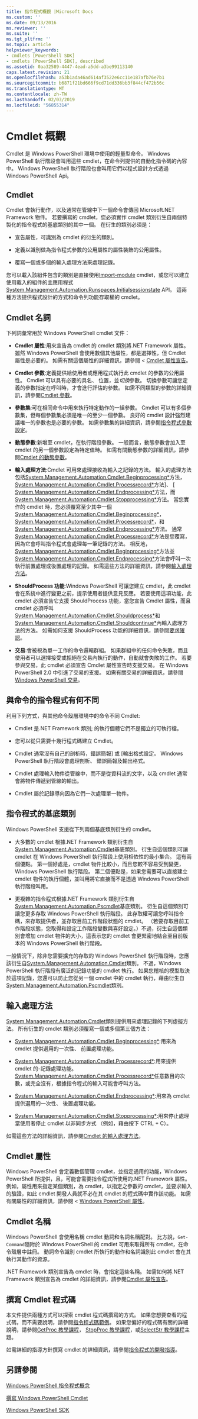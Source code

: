 ```yaml
---
title: 指令程式概觀 |Microsoft Docs
ms.custom: ''
ms.date: 09/13/2016
ms.reviewer: ''
ms.suite: ''
ms.tgt_pltfrm: ''
ms.topic: article
helpviewer_keywords:
- cmdlets [PowerShell SDK]
- cmdlets [PowerShell SDK], described
ms.assetid: 0aa32589-4447-4ead-a5dd-a3be99113140
caps.latest.revision: 21
ms.openlocfilehash: a53b1ada46ad614af3522e6cc11e187afb76e7b1
ms.sourcegitcommit: b6871f21bd666f9cd71dd336bb3f844cf472b56c
ms.translationtype: MT
ms.contentlocale: zh-TW
ms.lasthandoff: 02/03/2019
ms.locfileid: "56855314"
---
```

# <a name="cmdlet-overview"></a>Cmdlet 概觀

Cmdlet 是 Windows PowerShell 環境中使用的輕量型命令。 Windows PowerShell 執行階段會叫用這些 cmdlet，在命令列提供的自動化指令碼的內容中。 Windows PowerShell 執行階段也會叫用它們以程式設計方式透過 Windows PowerShell Api。

## <a name="cmdlets"></a>Cmdlet

Cmdlet 會執行動作，以及通常在管線中下一個命令會傳回 Microsoft.NET Framework 物件。 若要撰寫的 cmdlet，您必須實作 cmdlet 類別衍生自兩個特製化的指令程式的基底類別的其中一個。 在衍生的類別必須是：

- 宣告屬性，可識別為 cmdlet 的衍生的類別。

- 定義以識別做為指令程式參數的公用屬性的屬性裝飾的公用屬性。

- 覆寫一個或多個的輸入處理方法來處理記錄。

您可以載入該組件包含的類別是直接使用[Import-module](/powershell/module/microsoft.powershell.core/import-module) cmdlet，或您可以建立使用載入的組件的主應用程式[System.Management.Automation.Runspaces.Initialsessionstate](/dotnet/api/System.Management.Automation.Runspaces.InitialSessionState) API。 這兩種方法提供程式設計的方式和命令列功能存取權的 cmdlet。

## <a name="cmdlet-terms"></a>Cmdlet 名詞

下列詞彙常用於 Windows PowerShell cmdlet 文件：

- **Cmdlet 屬性**:用來宣告為 cmdlet 的 cmdlet 類別將.NET Framework 屬性。 雖然 Windows PowerShell 會使用數個其他屬性，都是選擇性，但 Cmdlet 屬性是必要的。 如需有關這個屬性的詳細資訊，請參閱 < [Cmdlet 屬性宣告](./cmdlet-attribute-declaration.md)。

- **Cmdlet 參數**:定義提供給使用者或應用程式執行此 cmdlet 的參數的公用屬性。 Cmdlet 可以具有必要的具名、 位置，並*切換*參數。 切換參數可讓您定義的參數指定在呼叫時，才會進行評估的參數。 如需不同類型的參數的詳細資訊，請參閱[Cmdlet 參數](./cmdlet-parameters.md)。

- **參數集**:可在相同命令中用來執行特定動作的一組參數。 Cmdlet 可以有多個參數集，但每個參數集必須是唯一的至少一個參數。 良好的 cmdlet 設計強烈建議唯一的參數也是必要的參數。 如需參數集的詳細資訊，請參閱[指令程式參數設定](./cmdlet-parameter-sets.md)。

- **動態參數**:新增至 cmdlet，在執行階段參數。 一般而言，動態參數會加入至 cmdlet 的另一個參數設定為特定值時。 如需有關動態參數的詳細資訊，請參閱[Cmdlet 的動態參數](./cmdlet-dynamic-parameters.md)。

- **輸入處理方法**:Cmdlet 可用來處理接收為輸入之記錄的方法。 輸入的處理方法包括[System.Management.Automation.Cmdlet.Beginprocessing*](/dotnet/api/System.Management.Automation.Cmdlet.BeginProcessing)方法， [System.Management.Automation.Cmdlet.Processrecord*](/dotnet/api/System.Management.Automation.Cmdlet.ProcessRecord)方法]、 [ [System.Management.Automation.Cmdlet.Endprocessing*](/dotnet/api/System.Management.Automation.Cmdlet.EndProcessing)方法，而[System.Management.Automation.Cmdlet.Stopprocessing*](/dotnet/api/System.Management.Automation.Cmdlet.StopProcessing)方法。 當您實作的 cmdlet 時，您必須覆寫至少其中一個[System.Management.Automation.Cmdlet.Beginprocessing*](/dotnet/api/System.Management.Automation.Cmdlet.BeginProcessing)， [System.Management.Automation.Cmdlet.Processrecord*](/dotnet/api/System.Management.Automation.Cmdlet.ProcessRecord)，和[System.Management.Automation.Cmdlet.Endprocessing*](/dotnet/api/System.Management.Automation.Cmdlet.EndProcessing)方法。 通常[System.Management.Automation.Cmdlet.Processrecord*](/dotnet/api/System.Management.Automation.Cmdlet.ProcessRecord)方法是您覆寫，因為它會呼叫指令程式會處理每一筆記錄的方法。 相反地， [System.Management.Automation.Cmdlet.Beginprocessing*](/dotnet/api/System.Management.Automation.Cmdlet.BeginProcessing)方法並[System.Management.Automation.Cmdlet.Endprocessing*](/dotnet/api/System.Management.Automation.Cmdlet.EndProcessing)方法會呼叫一次執行前置處理或後置處理的記錄。 如需這些方法的詳細資訊，請參閱[輸入處理方法](./cmdlet-input-processing-methods.md)。

- **ShouldProcess 功能**:Windows PowerShell 可讓您建立 cmdlet，此 cmdlet 會在系統中進行變更之前，提示使用者提供意見反應。 若要使用這項功能，此 cmdlet 必須宣告它支援 ShouldProcess 功能，當您宣告 Cmdlet 屬性，而且 cmdlet 必須呼叫[System.Management.Automation.Cmdlet.Shouldprocess*](/dotnet/api/System.Management.Automation.Cmdlet.ShouldProcess)和[System.Management.Automation.Cmdlet.Shouldcontinue*](/dotnet/api/System.Management.Automation.Cmdlet.ShouldContinue)內輸入處理方法的方法。 如需如何支援 ShouldProcess 功能的詳細資訊，請參閱[要求確認](./requesting-confirmation-from-cmdlets.md)。

- **交易**:會被視為單一工作的命令邏輯群組。 如果群組中的任何命令失敗，而且使用者可以選擇接受或拒絕在交易內執行的動作，自動就會失敗的工作。 若要參與交易，此 cmdlet 必須宣告 Cmdlet 屬性宣告時支援交易。 在 Windows PowerShell 2.0 中引進了交易的支援。 如需有關交易的詳細資訊，請參閱[Windows PowerShell 交易](http://msdn.microsoft.com/en-us/74d7bac7-bc53-49f1-a47a-272e8da84710)。

## <a name="how-cmdlets-differ-from-commands"></a>與命令的指令程式有何不同

利用下列方式，與其他命令殼層環境中的命令不同 Cmdlet:

- Cmdlet 是.NET Framework 類別; 的執行個體它們不是獨立的可執行檔。

- 您可以從只需要十幾行程式碼建立 Cmdlet。

- Cmdlet 通常沒有自己的剖析時，錯誤簡報] 或 [輸出格式設定。 Windows PowerShell 執行階段會處理剖析、 錯誤簡報及輸出格式。

- Cmdlet 處理輸入物件從管線中，而不是從資料流的文字，以及 cmdlet 通常會將物件傳遞到管線的輸出。

- Cmdlet 屬於記錄導向因為它們一次處理單一物件。

## <a name="cmdlet-base-classes"></a>指令程式的基底類別

Windows PowerShell 支援從下列兩個基底類別衍生的 cmdlet。

- 大多數的 cmdlet 根據.NET Framework 類別衍生自[System.Management.Automation.Cmdlet](/dotnet/api/System.Management.Automation.Cmdlet)基底類別。 衍生自這個類別可讓 cmdlet 在 Windows PowerShell 執行階段上使用相依性的最小集合。 這有兩個優點。 第一個好處是，cmdlet 物件比較小，而且您較不容易受到變更，Windows PowerShell 執行階段。 第二個優點是，如果您需要可以直接建立 cmdlet 物件的執行個體，並叫用將它直接而不是透過 Windows PowerShell 執行階段叫用。

- 更複雜的指令程式根據.NET Framework 類別衍生自[System.Management.Automation.Pscmdlet](/dotnet/api/System.Management.Automation.PSCmdlet)基底類別。 衍生自這個類別可讓您更多存取 Windows PowerShell 執行階段。 此存取權可讓您呼叫指令碼，來存取提供者，並存取目前工作階段狀態的 cmdlet。 （若要存取目前工作階段狀態，您取得和設定工作階段變數與喜好設定。）不過，衍生自這個類別會增加 cmdlet 物件的大小，這表示您的 cmdlet 會更緊密地結合至目前版本的 Windows PowerShell 執行階段。

一般情況下，除非您需要擴充的存取的 Windows PowerShell 執行階段時，您應該衍生自[System.Management.Automation.Cmdlet](/dotnet/api/System.Management.Automation.Cmdlet)類別。 不過，Windows PowerShell 執行階段有廣泛的記錄功能的 cmdlet 執行。 如果您稽核的模型取決於這項記錄，您還可以防止您從另一個 cmdlet 中的 cmdlet 執行，藉由衍生自[System.Management.Automation.Pscmdlet](/dotnet/api/System.Management.Automation.PSCmdlet)類別。

## <a name="input-processing-methods"></a>輸入處理方法

[System.Management.Automation.Cmdlet](/dotnet/api/System.Management.Automation.Cmdlet)類別提供用來處理記錄的下列虛擬方法。 所有衍生的 cmdlet 類別必須覆寫一個或多個第三個方法：

- [System.Management.Automation.Cmdlet.Beginprocessing*](/dotnet/api/System.Management.Automation.Cmdlet.BeginProcessing):用來為 cmdlet 提供選用的一次性、 前置處理功能。

- [System.Management.Automation.Cmdlet.Processrecord*](/dotnet/api/System.Management.Automation.Cmdlet.ProcessRecord):用來提供 cmdlet 的-記錄處理功能。 [System.Management.Automation.Cmdlet.Processrecord*](/dotnet/api/System.Management.Automation.Cmdlet.ProcessRecord)任意數目的次數，或完全沒有，根據指令程式的輸入可能會呼叫方法。

- [System.Management.Automation.Cmdlet.Endprocessing*](/dotnet/api/System.Management.Automation.Cmdlet.EndProcessing):用來為 cmdlet 提供選用的一次性、 後置處理功能。

- [System.Management.Automation.Cmdlet.Stopprocessing*](/dotnet/api/System.Management.Automation.Cmdlet.StopProcessing):用來停止處理當使用者停止 cmdlet 以非同步方式 （例如，藉由按下 CTRL + C）。

如需這些方法的詳細資訊，請參閱[Cmdlet 的輸入處理方法](./cmdlet-input-processing-methods.md)。

## <a name="cmdlet-attributes"></a>Cmdlet 屬性

Windows PowerShell 會定義數個管理 cmdlet，並指定通用的功能，Windows PowerShell 所提供，且，可能會需要指令程式所使用的.NET Framework 屬性。 例如，屬性用來指定某個類別，為 cmdlet，以指定之參數的 cmdlet，並要求輸入的驗證，如此 cmdlet 開發人員就不必在其 cmdlet 的程式碼中實作該功能。 如需有關屬性的詳細資訊，請參閱 < [Windows PowerShell 屬性](./cmdlet-attributes.md)。

## <a name="cmdlet-names"></a>Cmdlet 名稱

Windows PowerShell 會使用名稱 cmdlet 動詞和名詞名稱配對。 比方說，`Get-Command`隨附於 Windows PowerShell 的 cmdlet 可用來取得所有 cmdlet，在命令殼層中註冊。 動詞命令識別 cmdlet 所執行的動作和名詞識別此 cmdlet 會在其執行其動作的資源。

.NET Framework 類別宣告為 cmdlet 時，會指定這些名稱。 如需如何將.NET Framework 類別宣告為 cmdlet 的詳細資訊，請參閱[Cmdlet 屬性宣告](./cmdlet-class-declaration.md)。

## <a name="writing-cmdlet-code"></a>撰寫 Cmdlet 程式碼

本文件提供兩種方式可以探索 cmdlet 程式碼撰寫的方式。 如果您想要查看的程式碼，而不需要說明，請參閱[指令程式碼範例](./examples-of-cmdlet-code.md)。 如果您偏好的程式碼有關的詳細說明，請參閱[GetProc 教學課程](./getproc-tutorial.md)， [StopProc 教學課程](./stopproc-tutorial.md)，或[SelectStr 教學課程](./selectstr-tutorial.md)主題。

如需詳細的指導方針撰寫 cmdlet 的詳細資訊，請參閱[指令程式的開發指導](./cmdlet-development-guidelines.md)。

## <a name="see-also"></a>另請參閱

[Windows PowerShell 指令程式概念](./windows-powershell-cmdlet-concepts.md)

[撰寫 Windows PowerShell Cmdlet](./writing-a-windows-powershell-cmdlet.md)

[Windows PowerShell SDK](../windows-powershell-reference.md)
